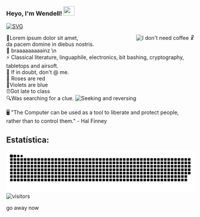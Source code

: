 
<h3 align=left> Heyo, I'm Wendell! <img height="25" width="30px" src="https://blog.joypixels.com/content/images/2019/06/waving_hand_sign_1024.gif"> 
</h3>


<a href="https://git.io/typing-svg"><img src="https://readme-typing-svg.herokuapp.com?font=Fira+Code&duration=4000&pause=500&color=DAF709&width=635&lines=Welcome+to+my+GitHub+profile!;I'm+on+the+path+to+become+a+FullStack+Dev.;Now+let+me+tell+you+one+or+two+things+about+me." alt="SVG" /></a>

<img align="right" src=https://i.vgy.me/UTdcfk.gif title="I don't need coffee ☧">
🔭Lorem ipsum dolor sit amet,<br>
da pacem domine in diebus nostris.<br>
🧠 braaaaaaaaainz \n <br>
⚡ Classical literature, linguaphile, electronics, bit bashing, cryptography, tabletops and airsoft.<br>
💬 If in doubt, don't @ me.<br>
<!-- 😄 Pronouns: It/do/be/like/that<br> -->
🌹 Roses are red <br>
💙Violets are blue<br>
⏰Got late to class<br>
🔍Was searching for a clue.



<img src=https://fravia.net/images/Bogdanow_Belski_The_Classroom_Door_2.jpg title="Seeking and reversing" width=150px>

🖥️ "The Computer can be used as a tool to liberate and protect people, rather than to control them." - Hal Finney

## Estatística:
![I actually thought of this before finding it, Mkay?](contribution-snake.svg) ![visitors](https://visitor-badge.laobi.icu/badge?page_id=HeapFree)

go away now <script>:history.back();</script>